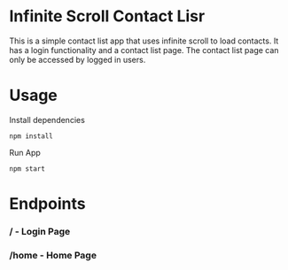 # Infinite Scroll Contact Lisr
This is a simple contact list app that uses infinite scroll to load contacts. It has a login functionality and a contact list page. The contact list page can only be accessed by logged in users.


# Usage

Install dependencies

```
npm install
```

Run App

```
npm start
```

# Endpoints

### / - Login Page
### /home - Home Page
